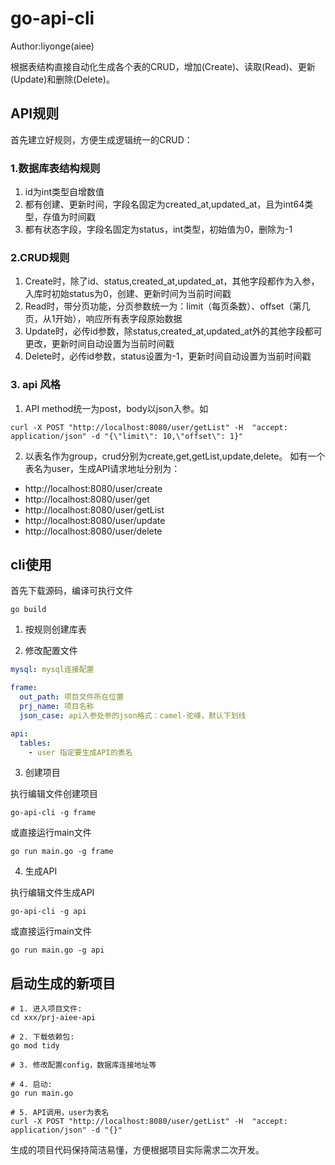 # go-api-cli

Author:liyonge(aiee)

根据表结构直接自动化生成各个表的CRUD，增加(Create)、读取(Read)、更新(Update)和删除(Delete)。

## API规则
首先建立好规则，方便生成逻辑统一的CRUD：

### 1.数据库表结构规则
1. id为int类型自增数值
2. 都有创建、更新时间，字段名固定为created_at,updated_at，且为int64类型，存值为时间戳
3. 都有状态字段，字段名固定为status，int类型，初始值为0，删除为-1

### 2.CRUD规则
1. Create时，除了id、status,created_at,updated_at，其他字段都作为入参，入库时初始status为0，创建、更新时间为当前时间戳
2. Read时，带分页功能，分页参数统一为：limit（每页条数）、offset（第几页，从1开始），响应所有表字段原始数据
3. Update时，必传id参数，除status,created_at,updated_at外的其他字段都可更改，更新时间自动设置为当前时间戳
4. Delete时，必传id参数，status设置为-1，更新时间自动设置为当前时间戳

### 3. api 风格
1. API method统一为post，body以json入参。如
```shell
curl -X POST "http://localhost:8080/user/getList" -H  "accept: application/json" -d "{\"limit\": 10,\"offset\": 1}" 
```
2. 以表名作为group，crud分别为create,get,getList,update,delete。
如有一个表名为user，生成API请求地址分别为：
- http://localhost:8080/user/create 
- http://localhost:8080/user/get 
- http://localhost:8080/user/getList 
- http://localhost:8080/user/update 
- http://localhost:8080/user/delete 


## cli使用

首先下载源码，编译可执行文件
```shell
go build
```

1. 按规则创建库表

2. 修改配置文件
```yml
mysql: mysql连接配置

frame:
  out_path: 项目文件所在位置
  prj_name: 项目名称
  json_case: api入参处参的json格式：camel-驼峰，默认下划线

api:
  tables: 
    - user 指定要生成API的表名
```

3. 创建项目

执行编辑文件创建项目
```shell
go-api-cli -g frame
```
或直接运行main文件
```shell
go run main.go -g frame
```

4. 生成API

执行编辑文件生成API
```shell
go-api-cli -g api
```
或直接运行main文件
```shell
go run main.go -g api
```

## 启动生成的新项目
```shell
# 1. 进入项目文件: 
cd xxx/prj-aiee-api

# 2. 下载依赖包: 
go mod tidy

# 3. 修改配置config，数据库连接地址等

# 4. 启动: 
go run main.go

# 5. API调用，user为表名
curl -X POST "http://localhost:8080/user/getList" -H  "accept: application/json" -d "{}" 

```

生成的项目代码保持简洁易懂，方便根据项目实际需求二次开发。